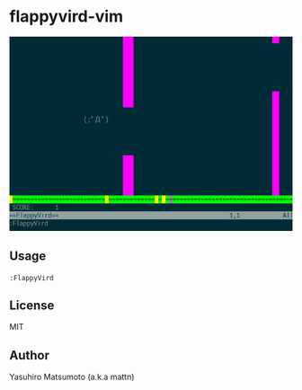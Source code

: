 # flappyvird-vim

![](https://raw.githubusercontent.com/mattn/flappyvird-vim/master/data/screenshot.png)

## Usage

    :FlappyVird

## License

MIT

## Author

Yasuhiro Matsumoto (a.k.a mattn)
